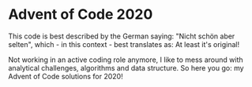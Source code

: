 # Advent of Code 2020

This code is best described by the German saying: "Nicht schön aber selten", which - in this context - best translates as: At least it's original!

Not working in an active coding role anymore, I like to mess around with analytical challenges, algorithms and data structure. So here you go: my Advent of Code solutions for 2020!
